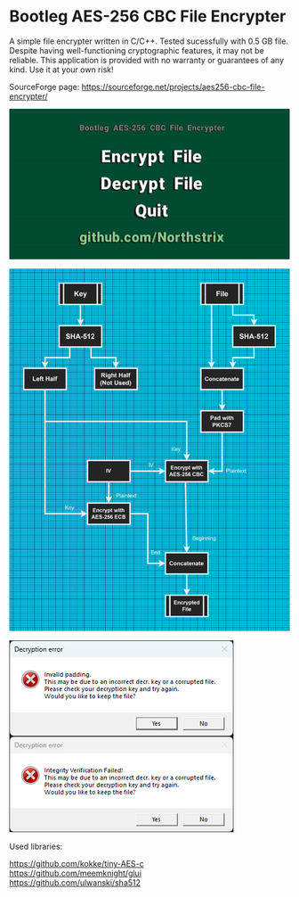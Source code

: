 # Bootleg AES-256 CBC File Encrypter

A simple file encrypter written in C/C++. Tested sucessfully with 0.5 GB file. Despite having well-functioning cryptographic features, it may not be reliable.
This application is provided with no warranty or guarantees of any kind. Use it at your own risk!

SourceForge page: https://sourceforge.net/projects/aes256-cbc-file-encrypter/


![image text](https://github.com/Northstrix/Bootleg-AES-256-CBC-File-Encrypter/blob/master/media/Main.gif)

![image text](https://github.com/Northstrix/Bootleg-AES-256-CBC-File-Encrypter/blob/master/media/Encryption%20Process.png)

![image text](https://github.com/Northstrix/Bootleg-AES-256-CBC-File-Encrypter/blob/master/media/Errors.png)

Used libraries:

https://github.com/kokke/tiny-AES-c
</br>
https://github.com/meemknight/glui
</br>
https://github.com/ulwanski/sha512
